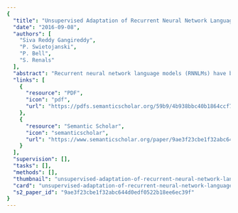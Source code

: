 ```yaml
---
{
  "title": "Unsupervised Adaptation of Recurrent Neural Network Language Models",
  "date": "2016-09-08",
  "authors": [
    "Siva Reddy Gangireddy",
    "P. Swietojanski",
    "P. Bell",
    "S. Renals"
  ],
  "abstract": "Recurrent neural network language models (RNNLMs) have been shown to consistently improve Word Error Rates (WERs) of large vocabulary speech recognition systems employing ngram LMs. In this paper we investigate supervised and unsupervised discriminative adaptation of RNNLMs in a broadcast transcription task to target domains defined by either genre or show. We have explored two approaches based on (1) scaling forward-propagated hidden activations (Learning Hidden Unit Contributions (LHUC) technique) and (2) direct fine-tuning of the parameters of the whole RNNLM. To investigate the effectiveness of the proposed methods we carry out experiments on multi-genre broadcast (MGB) data following the MGB-2015 challenge protocol. We observe small but significant improvements in WER compared to a strong unadapted RNNLM model.",
  "links": [
    {
      "resource": "PDF",
      "icon": "pdf",
      "url": "https://pdfs.semanticscholar.org/59b9/4b938bbc40b1864ccf73924f37e63f684b00.pdf"
    },
    {
      "resource": "Semantic Scholar",
      "icon": "semanticscholar",
      "url": "https://www.semanticscholar.org/paper/9ae3f23cbe1f32abc644d0edf0522b18ee6ec39f"
    }
  ],
  "supervision": [],
  "tasks": [],
  "methods": [],
  "thumbnail": "unsupervised-adaptation-of-recurrent-neural-network-language-models-thumb.jpg",
  "card": "unsupervised-adaptation-of-recurrent-neural-network-language-models-card.jpg",
  "s2_paper_id": "9ae3f23cbe1f32abc644d0edf0522b18ee6ec39f"
}
---
```


